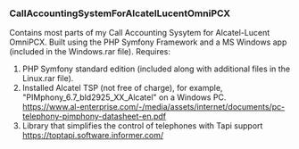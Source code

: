 ### CallAccountingSystemForAlcatelLucentOmniPCX
Contains most parts of my Call Accounting Sysytem for Alcatel-Lucent OmniPCX.
Built using the PHP Symfony Framework and a MS Windows app (included in the Windows.rar file).
Requires:
1) PHP Symfony standard edition (included along with additional files in the Linux.rar file).
2) Installed Alcatel TSP (not free of charge), for example, "PIMphony_6.7_bld2925_XX_Alcatel" on a Windows PC.\
https://www.al-enterprise.com/-/media/assets/internet/documents/pc-telephony-pimphony-datasheet-en.pdf
3) Library that simplifies the control of telephones with Tapi support\
https://toptapi.software.informer.com/
